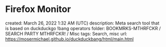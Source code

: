 # Firefox Monitor

created: March 26, 2022 1:32 AM (UTC)
description: Meta search tool that is based on duckduckgo !bang operators
folder: BOOKMRKS-MTHRFCKR / SEARCH PARTY MTHRFCKR! / Misc
tags: Search, misc
url: https://mosermichael.github.io/duckduckbang/html/main.html